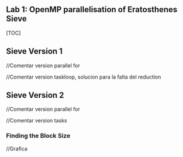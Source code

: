 ## Lab 1: OpenMP parallelisation of Eratosthenes Sieve

[TOC]



## Sieve Version 1

//Comentar version parallel for

//Comentar version taskloop, solucion para la falta del reduction

## Sieve Version 2

//Comentar version parallel for

//Comentar version tasks

### Finding the Block Size

//Grafica

